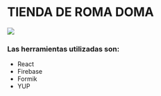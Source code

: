 # TIENDA DE ROMA DOMA

![](https://acdn.mitiendanube.com/stores/001/682/797/themes/common/logo-679741769-1646959762-b01c8a0e068d042b4b74cd8ad7553ca71646959763-320-0.webp)

### Las herramientas utilizadas son:
- React
- Firebase
- Formik
- YUP


<!-- ```
npm i formik
```

``` javascript
const sumar
``` -->